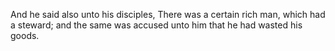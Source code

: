 And he said also unto his disciples, There was a certain rich man, which had a steward; and the same was accused unto him that he had wasted his goods.
